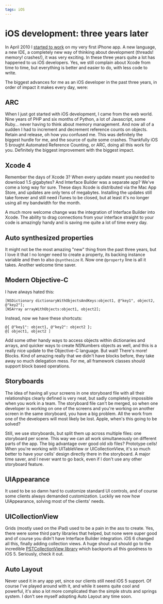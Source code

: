 ```yaml
---
tags: iOS
---
```


# iOS development: three years later
In April 2010 I [started to work](/articles/2010/getting-started-iphone-app-development/) on my very first iPhone app. A new language, a new IDE, a completely new way of thinking about development (threads! memory! crashes!), it was very exciting. In these three years quite a lot has happened to us iOS developers. Yes, we still complain about Xcode from time to time, but everything is better and easier to do, with less code to write.

The biggest advances for me as an iOS developer in the past three years, in order of impact it makes every day, were:

## ARC
When I just got started with iOS development, I came from the web world. Nine years of PHP and six months of Python, a lot of Javascript, some Ruby… never having to think about memory management. And now all of a sudden I had to increment and decrement reference counts on objects. Retain and release, oh how you confused me. This was definitely the biggest hurdle for me, and the source of quite some crashes. Thankfully iOS 5 brought Automated Reference Counting, or ARC, doing all this work for you. Definitely the biggest improvement with the biggest impact.

## Xcode 4
Remember the days of Xcode 3? When every update meant you needed to download 1.5 gigabytes? And Interface Builder was a separate app? We've come a long way for sure. These days Xcode is distributed via the Mac App Store, and updates are only tens of megabytes. Installing the updates still take forever and still need iTunes to be closed, but at least it's no longer using all my bandwidth for the month.

A much more welcome change was the integration of Interface Builder into Xcode. The ability to drag connections from your interface straight to your code is amazingly handy and is saving me quite a lot of time every day.

## Auto synthesized properties
It might not be the most amazing "new" thing from the past three years, but I love it that I no longer need to create a property, its backing instance variable and then to also `@synthesize` it. Now one `@property` line is all it takes. Another welcome time saver.

## Modern Objective-C
I have always hated this:

```objc
[NSDictionary dictionaryWithObjectsAndKeys:object1, @"key1", object2, @"key2"];
[NSArray arrayWithObjects:object1, object2];
```

Instead, now we have these shortcuts:

```objc
@{ @"key1": object1, @"key2": object2 };
@[ object1, object2 ]
```

Add some other handy ways to access objects within dictionaries and arrays, and quicker ways to create NSNumbers objects as well, and this is a really nice update to the Objective-C language. But wait! There's more! Blocks. Kind of amazing really that we didn't have blocks before, they take away so much delegation mess. For me, all framework classes should support block based operations.

## Storyboards
The idea of having all your screens in one storyboard file with all their relationships clearly defined is very neat, but sadly completely impossible when you work in a team. The storyboard file can't be merged, so when one developer is working on one of the screens and you're working on another screen in the same storyboard, you have a big problem. All the work from one of the developers will most likely be lost. Apple, when's this going to be solved?

Still, we use storyboards, but split them up across multiple files: one storyboard per scene. This way we can all work simultaneously on different parts of the app. The big advantage over good old xib files? Prototype cells! When you're working with UITableView or UICollectionView, it's so much better to have your cells' design directly there in the storyboard. A major time saver, and I never want to go back, even if I don't use any other storyboard feature.

## UIAppearance
It used to be so damn hard to customize standard UI controls, and of course some clients always demanded customization. Luckily we now how UIAppearance, solving most of the clients' needs.

## UICollectionView
Grids (mostly used on the iPad) used to be a pain in the ass to create. Yes, there were some third party libraries that helped, but none were super good and of course you didn't have Interface Builder integration. iOS 6 changed all this, finally adding collection views. A huge shout out should go to the incredible [PSTCollectionView library](https://github.com/steipete/PSTCollectionView) which backports all this goodness to iOS 5. Seriously, check it out.

## Auto Layout
Never used it in any app yet, since our clients still need iOS 5 support. Of course I've played around with it, and while it seems quite cool and powerful, it's also a lot more complicated than the simple struts and springs system. I don't see myself adopting Auto Layout any time soon.
